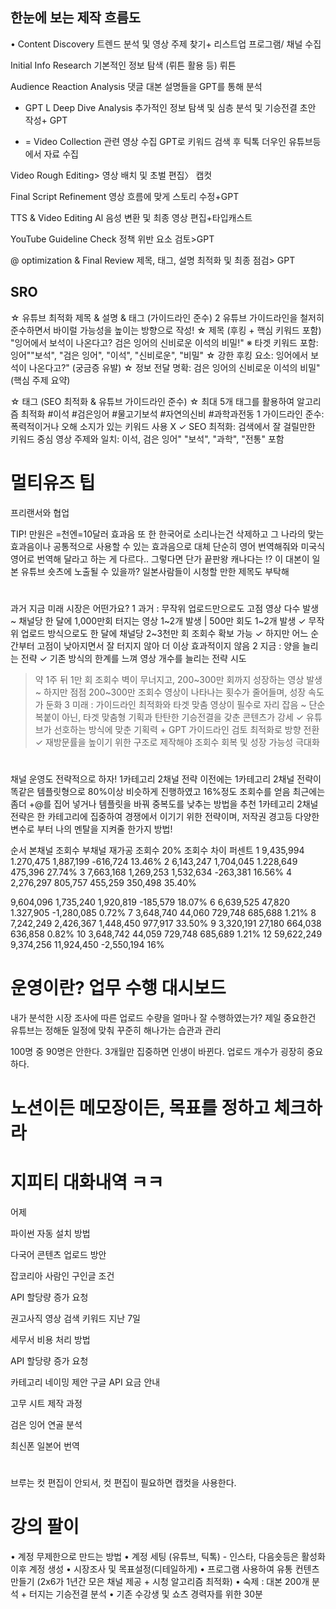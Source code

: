 ## 한눈에 보는 제작 흐름도

• Content Discovery 트렌드 분석 및 영상 주제 찾기+ 리스트업 프로그램/ 채널 수집

Initial Info Research 기본적인 정보 탐색 (뤼튼 활용 등) 뤼튼

Audience Reaction Analysis 댓글 대본 설명들을 GPT를 통해 분석 

+ GPT L Deep Dive Analysis 추가적인 정보 탐색 및 심층 분석 및 기승전결 초안 작성+ GPT 

+ = Video Collection 관련 영상 수집 GPT로 키워드 검색 후 틱톡 더우인 유튜브등에서 자료 수집

Video Rough Editing> 영상 배치 및 초벌 편집〉 캡컷

Final Script Refinement 영상 흐름에 맞게 스토리 수정+GPT

TTS & Video Editing Al 음성 변환 및 최종 영상 편집+타입캐스트

YouTube Guideline Check 정책 위반 요소 검토>GPT

@ optimization & Final Review 제목, 태그, 설명 최적화 및 최종 점검> GPT

## SRO

☆ 유튜브 최적화 제목 & 설명 & 태그 (가이드라인 준수)
2 유튜브 가이드라인을 철저히 준수하면서 바이럴 가능성을 높이는 방향으로 작성!
☆ 제목 (후킹 + 핵심 키워드 포함)
"잉어에서 보석이 나온다고? 검은 잉어의 신비로운 이석의 비밀!"
※ 타겟 키워드 포함: 잉어""보석", "검은 잉어", "이석", "신비로운", "비밀"
☆ 강한 후킹 요소: 잉어에서 보석이 나온다고?" (궁금증 유발)
☆ 정보 전달 명확: 검은 잉어의 신비로운 이석의 비밀" (핵심 주제 요약)

☆ 태그 (SEO 최적화 & 유튜브 가이드라인 준수)
☆ 최대 5개 태그를 활용하여 알고리즘 최적화
#이석
#검은잉어
#물고기보석 #자연의신비 #과학과전동
1 가이드라인 준수: 폭력적이거나 오해 소지가 있는 키워드 사용 X
✓
SEO 최적화: 검색에서 잘 걸릴만한 키워드 중심 영상 주제와 일치: 이석, 검은 잉어" "보석", "과학", "전통" 포함

# 멀티유즈 팁

프리랜서와 협업

TIP!
만원은 =천엔=10달러
효과음 또 한 한국어로 소리나는건 삭제하고 그 나라의 맞는 효과음이나 공통적으로 사용할 수 있는 효과음으로 대체
단순히 영어 번역해줘와 미국식 영어로 번역해 달라고 하는 게 다르다.. 그렇다면 단가 끝판왕 캐나다는 !?
이 대본이 일본 유튜브 숏츠에 노출될 수 있을까?
일본사람들이 시청할 만한 제목도 부탁해

#

과거 지금 미래 시장은 어떤가요?
1 과거 : 무작위 업로드만으로도 고점 영상 다수 발생 ~ 채널당 한 달에 1,000만회 터지는 영상 1~2개 발생 | 500만 회도 1~2개 발생
✓ 무작위 업로드 방식으로도 한 달에 채널당 2~3천만 회 조회수 확보 가능
✓ 하지만 어느 순간부터 고점이 낮아지면서 잘 터지지 않아 더 이상 효과적이지 않음
2 지금 : 양을 늘리는 전략
✓ 기존 방식의 한계를 느껴 영상 개수를 늘리는 전략 시도
> 약 1주 뒤 1만 회 조회수 벽이 무너지고, 200~300만 회까지 성장하는 영상 발생 ~ 하지만 점점 200~300만 조회수 영상이 나타나는 횟수가 줄어들며, 성장 속도가 둔화
3 미래 : 가이드라인 최적화와 타겟 맞춤 영상이 필수로 자리 잡음 ~ 단순 복붙이 아닌, 타겟 맞춤형 기획과 탄탄한 기승전결을 갖춘 콘텐츠가 강세
✓ 유튜브가 선호하는 방식에 맞춘 기획력 + GPT 가이드라인 검토 최적화로 방향 전환
✓ 재방문률을 높이기 위한 구조로 제작해야 조회수 회복 및 성장 가능성 극대화

#

채널 운영도 전략적으로 하자!
1카테고리 2채널 전략
이전에는 1카테고리 2채널 전략이 똑같은 템플릿형으로 80%이상 비슷하게 진행하였고 16%정도 조회수를 얻음 최근에는 좀더 +@를 집어 넣거나 템플릿을 바꿔 중복도를 낮추는 방법을 추천
1카테고리 2채널 전략은 한 카테고리에 집중하여 경쟁에서 이기기 위한 전략이며, 저작권 경고등 다양한 변수로 부터 나의 멘탈을 지켜줄 한가지 방법!


순서 본채널 조회수 부채널 재가공 조회수
20% 조회수
차이
퍼센트
1
9,435,994
1.270,475
1,887,199
-616,724
13.46%
2
6,143,247
1,704,045
1.228,649
475,396
27.74%
3
7,663,168
1,269,253
1,532,634
-263,381
16.56%
4
2,276,297
805,757
455,259
350,498
35.40%

9,604,096
1,735,240
1,920,819
-185,579
18.07%
6
6,639,525
47,820
1.327,905
-1,280,085
0.72%
7
3,648,740
44,060
729,748
685,688
1.21%
8
7,242,249
2,426,367
1,448,450
977,917
33.50%
9
3,320,191
27,180
664,038
636,858
0.82%
10
3,648,742
44,059
729,748
685,689
1.21%
12
59,622,249
9,374,256
11,924,450
-2,550,194
16%

# 운영이란? 업무 수행 대시보드
내가 분석한 시장 조사에 따른 업로드 수량을 얼마나 잘 수행하였는가?
제일 중요한건 유튜브는 정해둔 일정에 맞춰 꾸준히 해나가는 습관과 관리

100명 중 90명은 안한다. 3개월만 집중하면 인생이 바뀐다. 업로드 개수가 굉장히 중요하다.

# 노션이든 메모장이든, 목표를 정하고 체크하라

# 지피티 대화내역  ㅋㅋ

어제


파이썬 자동 설치 방법

다국어 콘텐츠 업로드 방안

잡코리아 사람인 구인글 조건

API 할당량 증가 요청

권고사직 영상 검색 키워드
지난 7일

세무서 비용 처리 방법

API 할당량 증가 요청

카테고리 네이밍 제안
구글 API 요금 안내

고무 시트 제작 과정

검은 잉어 연골 분석

최신폰 일본어 번역

#

브루는 컷 편집이 안되서, 컷 편집이 필요하면 캡컷을 사용한다.

# 강의 팔이

• 계정 무제한으로 만드는 방법
• 계정 세팅 (유튜브, 틱톡) - 인스타, 다음숏등은 활성화 이후 계정 생성
• 시장조사 및 목표설정(디테일하게)
• 프로그램 사용하여 유통 컨텐츠 만들기
(2x6가 1년간 모은 채널 제공 + 시청 알고리즘 최적화)
• 숙제 : 대본 200개 분석 + 터지는 기승전결 분석
• 기존 수강생 및 쇼츠 경력자를 위한 30분